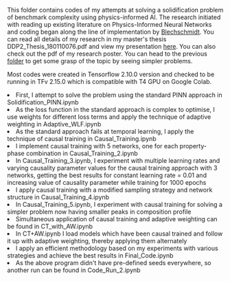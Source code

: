 This folder contains codes of my attempts at solving a solidification problem of benchmark complexity using physics-informed AI. The research initiated with reading up existing literature on Physics-Informed Neural Networks and coding began along the line of implementation by [Blechschmidt](https://github.com/janblechschmidt/PDEsByNNs). You can read all details of my research in my master's thesis DDP2_Thesis_180110076.pdf and view my presentation [here](https://shiv12spingo.github.io/aids/). You can also check out the pdf of my research poster. You can head to the previous [folder](https://github.com/shiv12spingo/PINN_Research/) to get some grasp of the topic by seeing simpler problems.

Most codes were created in Tensorflow 2.10.0 version and checked to be running in TFv 2.15.0 which is compatible with T4 GPU on Google Colab.

<li>First, I attempt to solve the problem using the standard PINN approach in Solidification_PINN.ipynb</li>
<li>As the loss function in the standard approach is complex to optimise, I use weights for different loss terms and apply the technique of adaptive weighting in Adaptive_WLF.ipynb</li>
<li>As the standard approach fails at temporal learning, I apply the technique of causal training in Causal_Training.ipynb</li>
<li>I implement causal training with 5 networks, one for each property-phase combination in Causal_Training_2.ipynb</li>
<li>In Causal_Training_3.ipynb, I experiment with multiple learning rates and varying causality parameter values for the causal training approach with 3 networks, getting the best results for constant learning rate = 0.01 and increasing value of causality parameter while training for 1000 epochs</li>
<li>I apply causal training with a modified sampling strategy and network structure in Causal_Training_4.ipynb</li>
<li>In Causal_Training_5.ipynb, I experiment with causal training for solving a simpler problem now having smaller peaks in composition profile</li>
<li>Simultaneous application of causal training and adaptive weighting can be found in CT_with_AW.ipynb</li>
<li>In CT+AW.ipynb I load models which have been causal trained and follow it up with adaptive weighting, thereby applying them alternately</li>
<li>I apply an efficient methodology based on my experiments with various strategies and achieve the best results in Final_Code.ipynb</li>
<li>As the above program didn't have pre-defined seeds everywhere, so another run can be found in Code_Run_2.ipynb</li>
